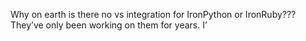 <!--
id: 468592455
link: http://kevinisom.info/post/468592455/why-on-earth-is-there-no-vs-integration-for
slug: why-on-earth-is-there-no-vs-integration-for
date: Wed Mar 24 2010 09:52:46 GMT+1300 (NZDT)
raw: {"blog_name":"kevinisom","id":468592455,"post_url":"http://kevinisom.info/post/468592455/why-on-earth-is-there-no-vs-integration-for","slug":"why-on-earth-is-there-no-vs-integration-for","type":"text","date":"2010-03-23 20:52:46 GMT","timestamp":1269377566,"state":"published","format":"html","reblog_key":"UD4Masve","tags":[],"short_url":"http://tmblr.co/Zw68YyRxYT7","highlighted":[],"feed_item":"http://twitter.com/kev_nz/statuses/10940213687","from_feed_id":"650289","note_count":0,"title":null,"body":"<p>Why on earth is there no vs integration for IronPython or IronRuby??? They&#8217;ve only been working on them for years. I&#8217;</p>"}
publish: 2010-03-024
tags: 
title: null
-->


Why on earth is there no vs integration for IronPython or IronRuby???
They’ve only been working on them for years. I’


